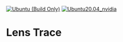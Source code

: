 [![Ubuntu (Build Only)](https://github.com/WilliamLewww/lens_trace/actions/workflows/ubuntu_build_only.yml/badge.svg)](https://github.com/WilliamLewww/lens_trace/actions/workflows/ubuntu_build_only.yml)
[![Ubuntu20.04_nvidia](https://github.com/WilliamLewww/lens_trace/actions/workflows/ubuntu20.04_nvidia.yml/badge.svg)](https://github.com/WilliamLewww/lens_trace/actions/workflows/ubuntu20.04_nvidia.yml)
# Lens Trace
